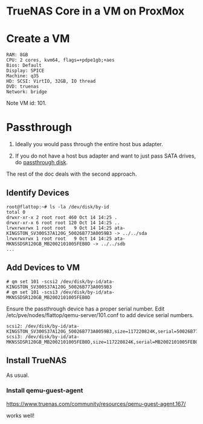 # TrueNAS Core in a VM on ProxMox

# Create a VM

```
RAM: 8GB
CPU: 2 cores, kvm64, flags=+pdpe1gb;+aes
Bios: Default
Display: SPICE
Machine: q35
HD: SCSI: VirtIO, 32GB, IO thread
DVD: truenas
Network: bridge
```

Note VM id: 101.


# Passthrough

1. Ideally you would pass through the entire host bus adapter.

2. If you do not have a host bus adapter and want to just pass SATA drives, do
[passthrough
disk](https://pve.proxmox.com/wiki/Passthrough_Physical_Disk_to_Virtual_Machine_(VM)).

The rest of the doc deals with the second approach.

## Identify Devices

```
root@flattop:~# ls -la /dev/disk/by-id
total 0
drwxr-xr-x 2 root root 460 Oct 14 14:25 .
drwxr-xr-x 6 root root 120 Oct 14 14:25 ..
lrwxrwxrwx 1 root root   9 Oct 14 14:25 ata-KINGSTON_SV300S37A120G_50026B773A0059B3 -> ../../sda
lrwxrwxrwx 1 root root   9 Oct 14 14:25 ata-MKNSSDSR120GB_MB2002101005FEB0D -> ../../sdb
...
```

## Add Devices to VM

```
# qm set 101 -scsi2 /dev/disk/by-id/ata-KINGSTON_SV300S37A120G_50026B773A0059B3
# qm set 101 -scsi3 /dev/disk/by-id/ata-MKNSSDSR120GB_MB2002101005FEB0D
```

Ensure the passthrough device has a proper serial number.
Edit /etc/pve/nodes/flattop/qemu-server/101.conf to add device serial
numbers.

```
scsi2: /dev/disk/by-id/ata-KINGSTON_SV300S37A120G_50026B773A0059B3,size=117220824K,serial=50026B773A0059B3
scsi3: /dev/disk/by-id/ata-MKNSSDSR120GB_MB2002101005FEB0D,size=117220824K,serial=MB2002101005FEB0D
```


## Install TrueNAS

As usual.

### Install qemu-guest-agent

https://www.truenas.com/community/resources/qemu-guest-agent.167/

works well!
